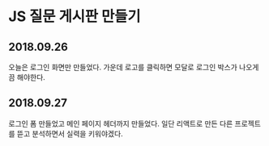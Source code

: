 # JS 질문 게시판 만들기

## 2018.09.26

오늘은 로그인 화면만 만들었다.
가운데 로고를 클릭하면 모달로 로그인 박스가 나오게끔 해야한다.

## 2018.09.27

로그인 폼 만들었고 메인 페이지 헤더까지 만들었다.
일단 리액트로 만든 다른 프로젝트를 뜯고 분석하면서 실력을 키워야겠다.
